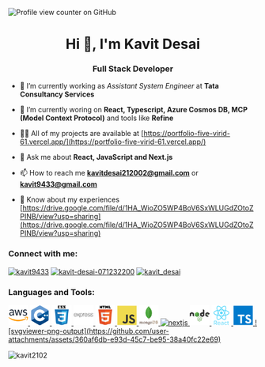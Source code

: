 ![Profile view counter on GitHub](https://komarev.com/ghpvc/?username=Kavit2102)

<h1 align="center">Hi 👋, I'm Kavit Desai</h1>
<h3 align="center">Full Stack Developer</h3>

- 🔭 I’m currently working as *Assistant System Engineer* at **Tata Consultancy Services**

- 🌱 I’m currently woring on **React, Typescript, Azure Cosmos DB, MCP (Model Context Protocol)** and tools like **Refine**

- 👨‍💻 All of my projects are available at [https://portfolio-five-virid-61.vercel.app/](https://portfolio-five-virid-61.vercel.app/)

- 💬 Ask me about **React, JavaScript and Next.js**

- 📫 How to reach me **kavitdesai212002@gmail.com** or **kavit9433@gmail.com** 

- 📄 Know about my experiences [https://drive.google.com/file/d/1HA_WioZO5WP4BoV6SxWLUGdZOtoZPINB/view?usp=sharing](https://drive.google.com/file/d/1HA_WioZO5WP4BoV6SxWLUGdZOtoZPINB/view?usp=sharing)

<h3 align="left">Connect with me:</h3>
<p align="left">
<a href="https://twitter.com/kavit9433" target="blank"><img align="center" src="https://raw.githubusercontent.com/rahuldkjain/github-profile-readme-generator/master/src/images/icons/Social/twitter.svg" alt="kavit9433" height="30" width="40" /></a>
<a href="https://linkedin.com/in/kavit-desai-071232200" target="blank"><img align="center" src="https://raw.githubusercontent.com/rahuldkjain/github-profile-readme-generator/master/src/images/icons/Social/linked-in-alt.svg" alt="kavit-desai-071232200" height="30" width="40" /></a>
<a href="https://instagram.com/kavit_desai" target="blank"><img align="center" src="https://raw.githubusercontent.com/rahuldkjain/github-profile-readme-generator/master/src/images/icons/Social/instagram.svg" alt="kavit_desai" height="30" width="40" /></a>
</p>

<h3 align="left">Languages and Tools:</h3>
<p align="left"> <a href="https://aws.amazon.com" target="_blank" rel="noreferrer"> <img src="https://raw.githubusercontent.com/devicons/devicon/master/icons/amazonwebservices/amazonwebservices-original-wordmark.svg" alt="aws" width="40" height="40"/> </a> <a href="https://www.w3schools.com/cpp/" target="_blank" rel="noreferrer"> <img src="https://raw.githubusercontent.com/devicons/devicon/master/icons/cplusplus/cplusplus-original.svg" alt="cplusplus" width="40" height="40"/> </a> <a href="https://www.w3schools.com/css/" target="_blank" rel="noreferrer"> <img src="https://raw.githubusercontent.com/devicons/devicon/master/icons/css3/css3-original-wordmark.svg" alt="css3" width="40" height="40"/> </a> <a href="https://expressjs.com" target="_blank" rel="noreferrer"> <img src="https://raw.githubusercontent.com/devicons/devicon/master/icons/express/express-original-wordmark.svg" alt="express" width="40" height="40"/> </a> <a href="https://www.w3.org/html/" target="_blank" rel="noreferrer"> <img src="https://raw.githubusercontent.com/devicons/devicon/master/icons/html5/html5-original-wordmark.svg" alt="html5" width="40" height="40"/> </a> <a href="https://developer.mozilla.org/en-US/docs/Web/JavaScript" target="_blank" rel="noreferrer"> <img src="https://raw.githubusercontent.com/devicons/devicon/master/icons/javascript/javascript-original.svg" alt="javascript" width="40" height="40"/> </a> <a href="https://www.mongodb.com/" target="_blank" rel="noreferrer"> <img src="https://raw.githubusercontent.com/devicons/devicon/master/icons/mongodb/mongodb-original-wordmark.svg" alt="mongodb" width="40" height="40"/> </a> <a href="https://nextjs.org/" target="_blank" rel="noreferrer"> <img src="https://cdn.worldvectorlogo.com/logos/nextjs-2.svg" alt="nextjs" width="40" height="40"/> </a> <a href="https://nodejs.org" target="_blank" rel="noreferrer"> <img src="https://raw.githubusercontent.com/devicons/devicon/master/icons/nodejs/nodejs-original-wordmark.svg" alt="nodejs" width="40" height="40"/> </a> <a href="https://reactjs.org/" target="_blank" rel="noreferrer"> <img src="https://raw.githubusercontent.com/devicons/devicon/master/icons/react/react-original-wordmark.svg" alt="react" width="40" height="40"/> </a> <a href="https://www.typescriptlang.org/" target="_blank" rel="noreferrer"> <img src="https://raw.githubusercontent.com/devicons/devicon/master/icons/typescript/typescript-original.svg" alt="typescript" width="40" height="40"/> </a> <a href="https://refine.dev/">![svgviewer-png-output](https://github.com/user-attachments/assets/360af6db-e93d-45c7-be95-38a40fc22e69)</a>

</p>

<p><img align="center" src="https://github-readme-stats.vercel.app/api/top-langs?username=kavit2102&show_icons=true&locale=en&layout=compact" alt="kavit2102" /></p>
